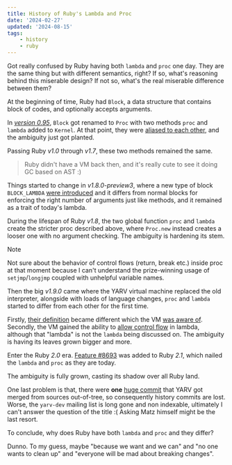 ```yaml
---
title: History of Ruby's Lambda and Proc
date: '2024-02-27'
updated: '2024-08-15'
tags:
    - history
    - ruby
---
```


Got really confused by Ruby having both `lambda` and `proc` one day. They are the same thing but with different semantics, right? If so, what's reasoning behind this miserable design? If not so, what's the real miserable difference between them?

At the beginning of time, Ruby had `Block`, a data structure that contains block of codes, and optionally accepts arguments.

In [*version 0.95*](https://github.com/ruby/ruby/tree/v0_95), `Block` got renamed to `Proc` with two methods `proc` and `lambda` added to `Kernel`. At that point, they were [aliased to each other](https://github.com/ruby/ruby/blob/fca49a8a69a0f6bb4feae74c6cd0e93d7fac8b36/eval.c#L3025), and the ambiguity just got planted.

Passing Ruby *v1.0* through *v1.7*, these two methods remained the same.

> Ruby didn't have a VM back then, and it's really cute to see it doing GC based on AST :)

Things started to change in *v1.8.0-preview3*, where a new type of block `BLOCK_LAMBDA` [were introduced](https://github.com/ruby/ruby/blob/db6fbda57c03782af44ac2d442d591d252120607/eval.c#L638) and it differs from normal blocks for enforcing the right number of arguments just like methods, and it remained as a trait of today's lambda.

During the lifespan of Ruby *v1.8*, the two global function `proc` and `lambda` create the stricter proc described above, where `Proc.new` instead creates a looser one with no argument checking. The ambiguity is hardening its stem.

> [!NOTE]
> Not sure about the behavior of control flows (return, break etc.) inside proc at that moment because I can't understand the prize-winning usage of `setjmp`/`longjmp` coupled with unhelpful variable names.

Then the big *v1.9.0* came where the YARV virtual machine replaced the old interpreter, alongside with loads of language changes, `proc` and `lambda` started to differ from each other for the first time.

Firstly, [their definition](https://github.com/ruby/ruby/blob/816e8751b1dc600dfcca602524182b1d0558bb67/proc.c#L1592) became different which the VM [was aware of](https://github.com/ruby/ruby/blob/816e8751b1dc600dfcca602524182b1d0558bb67/vm.c#L555). Secondly, the VM gained the ability to [allow control flow](https://github.com/ruby/ruby/blob/a3e1b1ce7ed7e7ffac23015fc2fde56511b30681/insns.def#L1368C5) in lambda, although that "lambda" is not the `lambda` being discussed on. The ambiguity is having its leaves grown bigger and more.

Enter the Ruby *2.0* era. [Feature #8693](https://bugs.ruby-lang.org/issues/8693) was added to Ruby *2.1*, which nailed the `lambda` and `proc` as they are today.

The ambiguity is fully grown, casting its shadow over all Ruby land.

One last problem is that, there were **one** [huge commit](https://github.com/ruby/ruby/commit/a3e1b1ce7ed7e7ffac23015fc2fde56511b30681) that YARV got merged from sources out-of-tree, so consequently history commits are lost. Worse, the `yarv-dev` mailing list is long gone and non indexable, ultimately I can't answer the question of the title :( Asking Matz himself might be the last resort.

To conclude, why does Ruby have both `lambda` and `proc` and they differ?

Dunno. To my guess, maybe "because we want and we can" and "no one wants to clean up" and "everyone will be mad about breaking changes".

<!--
1) Even only reading the tiny portion of the Ruby codebase, the reason why Matz regretting introducing threads to Ruby can be quite understandable.

2) https://docs.ruby-lang.org/ja/latest/method/Kernel/m/lambda.html Ruby Japanese has better doc than ruby-doc.org for some reason.
-->
